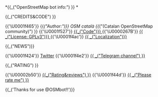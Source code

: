 *{{_("OpenStreetMap bot info:") }} *

 {{_("CREDITS&CODE") }}

{{'\U0001f465'}} {{_("Author:")}} OSM català  {{_("(Catalan OpenStreetMap community)") }}
{{'\U0001f527'}} [ {{_("Code")}} ](https://github.com/Xevib/osmbot)
{{'\U0000267B'}} [ {{ _("License: GPLv3")}} ]({{_("http://www.gnu.org/licenses/gpl-3.0.en.html")}})
{{'\U0001f4ac'}} [ {{ _("Localization")}} ](https://www.transifex.com/osm-catala/osmbot/)

 {{_("NEWS")}}

{{'\U0001f424'}} [Twitter](https://twitter.com/osmbot_telegram)
{{'\U0001f4e2'}} [ {{ _("Telegram channel") }}](https://telegram.me/OSMbot_channel)

 {{_("RATING") }}

{{'\U00002b50'}} [{{_("Rating&reviews") }}](http://storebot.me/bot/osmbot)
{{'\U0001f44d'}} [{{ _("Please rate me") }}](https://telegram.me/storebot?start=osmbot)

{{_('Thanks for use @OSMbot!!')}}
